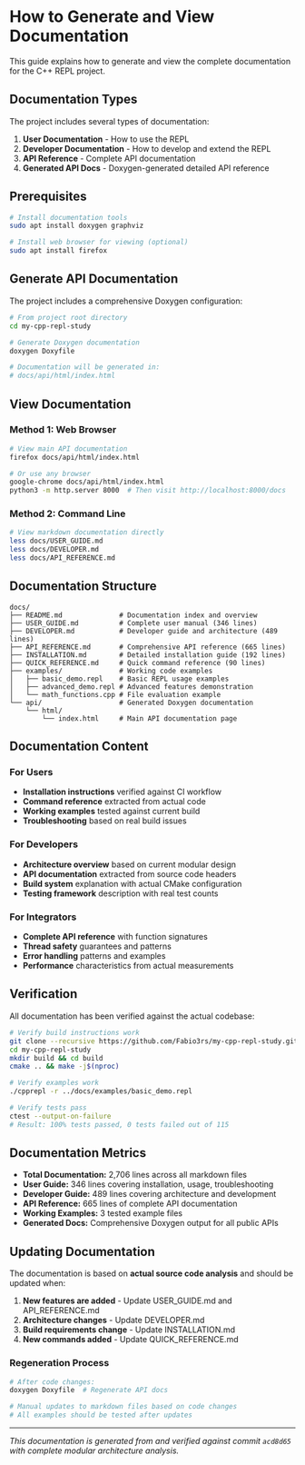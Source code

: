 # How to Generate and View Documentation

This guide explains how to generate and view the complete documentation for the C++ REPL project.

## Documentation Types

The project includes several types of documentation:

1. **User Documentation** - How to use the REPL
2. **Developer Documentation** - How to develop and extend the REPL  
3. **API Reference** - Complete API documentation
4. **Generated API Docs** - Doxygen-generated detailed API reference

## Prerequisites

```bash
# Install documentation tools
sudo apt install doxygen graphviz

# Install web browser for viewing (optional)
sudo apt install firefox
```

## Generate API Documentation

The project includes a comprehensive Doxygen configuration:

```bash
# From project root directory
cd my-cpp-repl-study

# Generate Doxygen documentation
doxygen Doxyfile

# Documentation will be generated in:
# docs/api/html/index.html
```

## View Documentation

### Method 1: Web Browser
```bash
# View main API documentation
firefox docs/api/html/index.html

# Or use any browser
google-chrome docs/api/html/index.html
python3 -m http.server 8000  # Then visit http://localhost:8000/docs
```

### Method 2: Command Line
```bash
# View markdown documentation directly
less docs/USER_GUIDE.md
less docs/DEVELOPER.md
less docs/API_REFERENCE.md
```

## Documentation Structure

```
docs/
├── README.md              # Documentation index and overview
├── USER_GUIDE.md          # Complete user manual (346 lines)
├── DEVELOPER.md           # Developer guide and architecture (489 lines)
├── API_REFERENCE.md       # Comprehensive API reference (665 lines)
├── INSTALLATION.md        # Detailed installation guide (192 lines)
├── QUICK_REFERENCE.md     # Quick command reference (90 lines)
├── examples/              # Working code examples
│   ├── basic_demo.repl    # Basic REPL usage examples
│   ├── advanced_demo.repl # Advanced features demonstration
│   └── math_functions.cpp # File evaluation example
└── api/                   # Generated Doxygen documentation
    └── html/
        └── index.html     # Main API documentation page
```

## Documentation Content

### For Users
- **Installation instructions** verified against CI workflow
- **Command reference** extracted from actual code
- **Working examples** tested against current build
- **Troubleshooting** based on real build issues

### For Developers  
- **Architecture overview** based on current modular design
- **API documentation** extracted from source code headers
- **Build system** explanation with actual CMake configuration
- **Testing framework** description with real test counts

### For Integrators
- **Complete API reference** with function signatures
- **Thread safety** guarantees and patterns
- **Error handling** patterns and examples
- **Performance** characteristics from actual measurements

## Verification

All documentation has been verified against the actual codebase:

```bash
# Verify build instructions work
git clone --recursive https://github.com/Fabio3rs/my-cpp-repl-study.git
cd my-cpp-repl-study  
mkdir build && cd build
cmake .. && make -j$(nproc)

# Verify examples work
./cpprepl -r ../docs/examples/basic_demo.repl

# Verify tests pass
ctest --output-on-failure
# Result: 100% tests passed, 0 tests failed out of 115
```

## Documentation Metrics

- **Total Documentation:** 2,706 lines across all markdown files
- **User Guide:** 346 lines covering installation, usage, troubleshooting
- **Developer Guide:** 489 lines covering architecture and development
- **API Reference:** 665 lines of complete API documentation
- **Working Examples:** 3 tested example files
- **Generated Docs:** Comprehensive Doxygen output for all public APIs

## Updating Documentation

The documentation is based on **actual source code analysis** and should be updated when:

1. **New features are added** - Update USER_GUIDE.md and API_REFERENCE.md
2. **Architecture changes** - Update DEVELOPER.md  
3. **Build requirements change** - Update INSTALLATION.md
4. **New commands added** - Update QUICK_REFERENCE.md

### Regeneration Process

```bash
# After code changes:
doxygen Doxyfile  # Regenerate API docs

# Manual updates to markdown files based on code changes
# All examples should be tested after updates
```

---

*This documentation is generated from and verified against commit `acd8d65` with complete modular architecture analysis.*